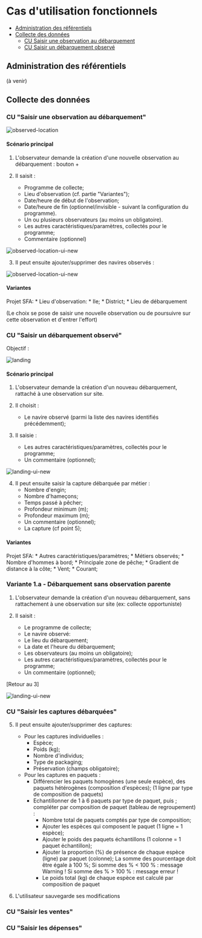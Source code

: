 # Cas d'utilisation fonctionnels

 - [Administration des référentiels]()
 - [Collecte des données]()
    * [CU Saisir une observation au débarquement]()
    * [CU Saisir un débarquement observé]()

## Administration des référentiels

(à venir)

## Collecte des données

### CU "Saisir une observation au débarquement"

![observed-location](../dist/use-case/collect/observed-location-uc.svg)

#### Scénario principal

1. L'observateur demande la création d'une nouvelle observation au débarquement : bouton +

2. Il saisit :

    * Programme de collecte;
    * Lieu d'observation (cf. partie "Variantes");
    * Date/heure de début de l'observation;
    * Date/heure de fin (optionnel/invisible - suivant la configuration du programme).
    * Un ou plusieurs observateurs (au moins un obligatoire).
    * Les autres caractéristiques/paramètres, collectés pour le programme;
    * Commentaire (optionnel)

![observed-location-ui-new](../dist/use-case/collect/observed-location-ui-new.svg)

3. Il peut ensuite ajouter/supprimer des navires observés :

![observed-location-ui-new](../dist/use-case/collect/observed-location-ui-vessels.svg)


#### Variantes

Projet SFA:
    * Lieu d'observation:
        * Ile;
        * District;
        * Lieu de débarquement
  
(Le choix se pose de saisir une nouvelle observation ou de poursuivre sur cette observation et 
d'entrer l'effort)
 
### CU "Saisir un débarquement observé"

Objectif :

![landing](../dist/use-case/collect/landing-uc.svg)

#### Scénario principal

1. L'observateur demande la création d'un nouveau débarquement, rattaché à une observation sur site.

2. Il choisit :
    * Le navire observé (parmi la liste des navires identifiés précédemment);

3. Il saisie :
    * Les autres caractéristiques/paramètres, collectés pour le programme;
    * Un commentaire (optionnel);

![landing-ui-new](../dist/use-case/collect/landing-ui-new.svg)

4. Il peut ensuite saisir la capture débarquée par métier :
    * Nombre d'engin;
    * Nombre d'hameçons;
    * Temps passé à pêcher;
    * Profondeur minimum (m);
    * Profondeur maximum (m);
    * Un commentaire (optionnel);
    * La capture (cf point 5);

#### Variantes

Projet SFA:
    * Autres caractéristiques/paramètres;
        * Métiers observés;
        * Nombre d'hommes à bord;
        * Principale zone de pêche;
        * Gradient de distance à la côte;
        * Vent;
        * Courant;

### Variante 1.a - Débarquement sans observation parente

1. L'observateur demande la création d'un nouveau débarquement, sans
   rattachement à une observation sur site (ex: collecte opportuniste)

2. Il saisit :

    * Le programme de collecte;
    * Le navire observé:
    * Le lieu du débarquement;
    * La date et l'heure du débarquement;
    * Les observateurs (au moins un obligatoire);
    * Les autres caractéristiques/paramètres, collectés pour le programme;
    * Un commentaire (optionnel);

\[Retour au 3]

![landing-ui-new](../dist/use-case/collect/landing-ui-samples.svg)

### CU "Saisir les captures débarquées"

5. Il peut ensuite ajouter/supprimer des captures:
    * Pour les captures individuelles :
        * Espèce;
        * Poids (kg);
        * Nombre d'individus;
        * Type de packaging;
        * Préservation (champs obligatoire);
    * Pour les captures en paquets : 
        * Différencier les paquets homogènes (une seule espèce), 
          des paquets hétérogènes (composition d'espèces);
          (1 ligne par type de composition de paquets)
        * Echantillonner de 1 à 6 paquets par type de paquet, puis ;
          compléter par composition de paquet (tableau de regroupement) :
            * Nombre total de paquets comptés par type de composition;
            * Ajouter les espèces qui composent le paquet (1 ligne = 1 espèce);
            * Ajouter le poids des paquets échantillons (1 colonne = 1 paquet échantillon);
            * Ajouter la proportion (%) de présence de chaque espèce (ligne) par paquet (colonne);
              La somme des pourcentage doit être égale à 100 %;
                Si somme des % < 100 % : message Warning !
                Si somme des % > 100 % : message erreur !
            * Le poids total (kg) de chaque espèce est calculé par composition de paquet
            
6. L'utilisateur sauvegarde ses modifications

### CU "Saisir les ventes"


### CU "Saisir les dépenses"


